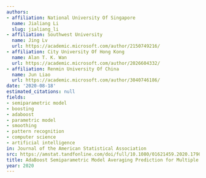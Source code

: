 ```yaml
---
authors:
- affiliation: National University Of Singapore
  name: Jialiang Li
  slug: jialiang_li
- affiliation: Southwest University
  name: Jing Lv
  url: https://academic.microsoft.com/author/2150749216/
- affiliation: City University Of Hong Kong
  name: Alan T. K. Wan
  url: https://academic.microsoft.com/author/2026604332/
- affiliation: Renmin University Of China
  name: Jun Liao
  url: https://academic.microsoft.com/author/3040746186/
date: '2020-08-18'
estimated_citations: null
fields:
- semiparametric model
- boosting
- adaboost
- parametric model
- smoothing
- pattern recognition
- computer science
- artificial intelligence
in: Journal of the American Statistical Association
src: https://amstat.tandfonline.com/doi/full/10.1080/01621459.2020.1790375
title: AdaBoost Semiparametric Model Averaging Prediction for Multiple Categories
year: 2020
---
```

